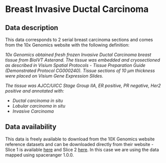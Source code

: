 # Breast Invasive Ductal Carcinoma

## Data description
This data corresponds to 2 serial breast carcinoma sections and comes from the 10x Genomics website with the following definition: 

*10x Genomics obtained fresh frozen Invasive Ductal Carcinoma breast tissue from BioIVT Asterand. The tissue was embedded and cryosectioned as described in Visium Spatial Protocols - Tissue Preparation Guide (Demonstrated Protocol CG000240). Tissue sections of 10 µm thickness were placed on Visium Gene Expression Slides.*

*The tissue was AJCC/UICC Stage Group IIA, ER positive, PR negative, Her2 positive and annotated with:*
- *Ductal carcinoma in situ*
- *Lobular carcinoma in situ*
- *Invasive Carcinoma*

## Data availability
This data is freely available to download from the 10X Genomics website reference datasets and can be downloaded directly from their website - Slice 1 is available [here](https://support.10xgenomics.com/spatial-gene-expression/datasets/1.0.0/V1_Breast_Cancer_Block_A_Section_1) and Slice 2 [here](https://support.10xgenomics.com/spatial-gene-expression/datasets/1.0.0/V1_Breast_Cancer_Block_A_Section_2).
In this case we are using the data mapped using spaceranger 1.0.0.
